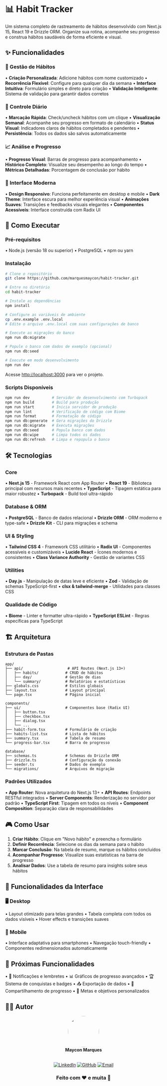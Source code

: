 # 📊 Habit Tracker

Um sistema completo de rastreamento de hábitos desenvolvido com Next.js 15, React 19 e Drizzle ORM. 
Organize sua rotina, acompanhe seu progresso e construa hábitos saudáveis de forma eficiente e visual.

## ✨ Funcionalidades

### 📝 Gestão de Hábitos
• **Criação Personalizada**: Adicione hábitos com nome customizado
• **Recorrência Flexível**: Configure para qualquer dia da semana
• **Interface Intuitiva**: Formulário simples e direto para criação
• **Validação Inteligente**: Sistema de validação para garantir dados corretos

### 📅 Controle Diário
• **Marcação Rápida**: Check/uncheck hábitos com um clique
• **Visualização Semanal**: Acompanhe seu progresso em formato de calendário
• **Status Visual**: Indicadores claros de hábitos completados e pendentes
• **Persistência**: Todos os dados são salvos automaticamente

### 📈 Análise e Progresso
• **Progresso Visual**: Barras de progresso para acompanhamento
• **Histórico Completo**: Visualize seu desempenho ao longo do tempo
• **Métricas Detalhadas**: Porcentagem de conclusão por hábito

### 🎨 Interface Moderna
• **Design Responsivo**: Funciona perfeitamente em desktop e mobile
• **Dark Theme**: Interface escura para melhor experiência visual
• **Animações Suaves**: Transições e feedbacks visuais elegantes
• **Componentes Acessíveis**: Interface construída com Radix UI

## 🚀 Como Executar

### Pré-requisitos
• Node.js (versão 18 ou superior)
• PostgreSQL
• npm ou yarn

### Instalação

```bash
# Clone o repositório
git clone https://github.com/marquesmaycon/habit-tracker.git

# Entre no diretório
cd habit-tracker

# Instale as dependências
npm install

# Configure as variáveis de ambiente
cp .env.example .env.local
# Edite o arquivo .env.local com suas configurações de banco

# Execute as migrações do banco
npm run db:migrate

# Popule o banco com dados de exemplo (opcional)
npm run db:seed

# Execute em modo desenvolvimento
npm run dev
```

Acesse [http://localhost:3000](http://localhost:3000) para ver o projeto.

### Scripts Disponíveis

```bash
npm run dev          # Servidor de desenvolvimento com Turbopack
npm run build        # Build para produção
npm run start        # Inicia servidor de produção
npm run lint         # Verificação de código com Biome
npm run format       # Formatação de código
npm run db:generate  # Gera migrações do Drizzle
npm run db:migrate   # Executa migrações
npm run db:seed      # Popula banco com dados
npm run db:wipe      # Limpa todos os dados
npm run db:refresh   # Limpa e repopula o banco
```

## 🛠️ Tecnologias

### Core
• **Next.js 15** - Framework React com App Router
• **React 19** - Biblioteca principal com recursos mais recentes
• **TypeScript** - Tipagem estática para maior robustez
• **Turbopack** - Build tool ultra-rápido

### Database & ORM
• **PostgreSQL** - Banco de dados relacional
• **Drizzle ORM** - ORM moderno e type-safe
• **Drizzle Kit** - CLI para migrações e schema

### UI & Styling
• **Tailwind CSS 4** - Framework CSS utilitário
• **Radix UI** - Componentes acessíveis e customizáveis
• **Lucide React** - Ícones modernos e consistentes
• **Class Variance Authority** - Gestão de variantes CSS

### Utilities
• **Day.js** - Manipulação de datas leve e eficiente
• **Zod** - Validação de schemas TypeScript-first
• **clsx & tailwind-merge** - Utilidades para classes CSS

### Qualidade de Código
• **Biome** - Linter e formatter ultra-rápido
• **TypeScript ESLint** - Regras específicas para TypeScript

## 🏗️ Arquitetura

### Estrutura de Pastas

```
app/
├── api/                    # API Routes (Next.js 13+)
│   ├── habits/            # CRUD de hábitos
│   ├── day/               # Gestão de dias
│   └── summary/           # Relatórios e estatísticas
├── globals.css            # Estilos globais
├── layout.tsx             # Layout principal
└── page.tsx               # Página inicial

components/
├── ui/                    # Componentes base (Radix UI)
│   ├── button.tsx
│   ├── checkbox.tsx
│   ├── dialog.tsx
│   └── ...
├── habit-form.tsx         # Formulário de criação
├── habits-list.tsx        # Lista de hábitos
├── summary.tsx            # Tabela de resumo
└── progress-bar.tsx       # Barra de progresso

database/
├── schemas.ts             # Schemas do Drizzle ORM
├── drizzle.ts             # Configuração da conexão
├── seeder.ts              # Dados de exemplo
└── migrations/            # Arquivos de migração
```

### Padrões Utilizados
• **App Router**: Nova arquitetura do Next.js 13+
• **API Routes**: Endpoints RESTful integrados
• **Server Components**: Renderização no servidor por padrão
• **TypeScript First**: Tipagem em todos os níveis
• **Component Composition**: Separação clara de responsabilidades

## 🎮 Como Usar

1. **Criar Hábito**: Clique em "Novo hábito" e preencha o formulário
2. **Definir Recorrência**: Selecione os dias da semana para o hábito
3. **Marcar Conclusão**: Na tabela de resumo, marque os hábitos concluídos
4. **Acompanhar Progresso**: Visualize suas estatísticas na barra de progresso
5. **Analisar Dados**: Use a tabela de resumo para insights sobre seus hábitos

## 📱 Funcionalidades da Interface

### 🖥️ Desktop
• Layout otimizado para telas grandes
• Tabela completa com todos os dados visíveis
• Hover effects e transições suaves

### 📱 Mobile
• Interface adaptativa para smartphones
• Navegação touch-friendly
• Componentes redimensionados automaticamente

## 🔮 Próximas Funcionalidades

• 🔔 Notificações e lembretes
• 📊 Gráficos de progresso avançados
• 🏆 Sistema de conquistas e badges
• 📤 Exportação de dados
• 👥 Compartilhamento de progresso
• 🎯 Metas e objetivos personalizados

## 👨‍💻 Autor

<div align="center">
  <img src="https://github.com/marquesmaycon.png" width="100px" style="border-radius: 50%"/>
  <br/>
  <strong>Maycon Marques</strong>
  <br/>
  <br/>
  
  [![LinkedIn](https://img.shields.io/badge/LinkedIn-0077B5?style=flat-square&logo=linkedin&logoColor=white)](https://www.linkedin.com/in/mayconhenrique/)
  [![GitHub](https://img.shields.io/badge/GitHub-100000?style=flat-square&logo=github&logoColor=white)](https://github.com/marquesmaycon)
  [![Email](https://img.shields.io/badge/Email-D14836?style=flat-square&logo=gmail&logoColor=white)](mailto:mayconmarquesh@gmail.com)

  ### Feito com ❤️ e muita 🎵
</div>

